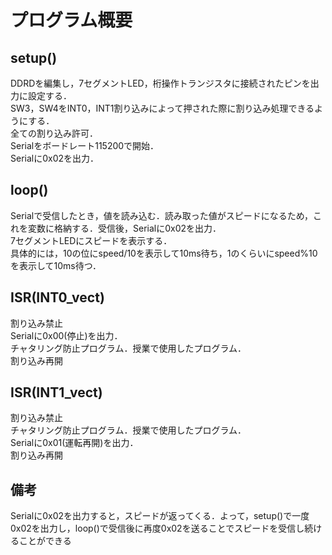 # プログラム概要 

## setup()
DDRDを編集し，7セグメントLED，桁操作トランジスタに接続されたピンを出力に設定する．\
SW3，SW4をINT0，INT1割り込みによって押された際に割り込み処理できるようにする．\
全ての割り込み許可．\
Serialをボードレート115200で開始．\
Serialに0x02を出力．

## loop()
Serialで受信したとき，値を読み込む．読み取った値がスピードになるため，これを変数に格納する．受信後，Serialに0x02を出力．\
7セグメントLEDにスピードを表示する．\
具体的には，10の位にspeed/10を表示して10ms待ち，1のくらいにspeed%10を表示して10ms待つ．

## ISR(INT0_vect)
割り込み禁止\
Serialに0x00(停止)を出力．\
チャタリング防止プログラム．授業で使用したプログラム．\
割り込み再開

## ISR(INT1_vect)
割り込み禁止\
チャタリング防止プログラム．授業で使用したプログラム．\
Serialに0x01(運転再開)を出力．\
割り込み再開

## 備考
Serialに0x02を出力すると，スピードが返ってくる．よって，setup()で一度0x02を出力し，loop()で受信後に再度0x02を送ることでスピードを受信し続けることができる
